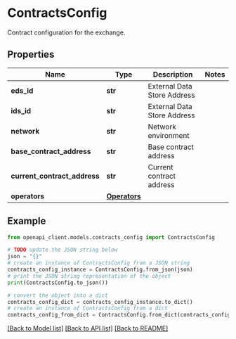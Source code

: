 # ContractsConfig

Contract configuration for the exchange.

## Properties

Name | Type | Description | Notes
------------ | ------------- | ------------- | -------------
**eds_id** | **str** | External Data Store Address | 
**ids_id** | **str** | External Data Store Address | 
**network** | **str** | Network environment | 
**base_contract_address** | **str** | Base contract address | 
**current_contract_address** | **str** | Current contract address | 
**operators** | [**Operators**](Operators.md) |  | 

## Example

```python
from openapi_client.models.contracts_config import ContractsConfig

# TODO update the JSON string below
json = "{}"
# create an instance of ContractsConfig from a JSON string
contracts_config_instance = ContractsConfig.from_json(json)
# print the JSON string representation of the object
print(ContractsConfig.to_json())

# convert the object into a dict
contracts_config_dict = contracts_config_instance.to_dict()
# create an instance of ContractsConfig from a dict
contracts_config_from_dict = ContractsConfig.from_dict(contracts_config_dict)
```
[[Back to Model list]](../README.md#documentation-for-models) [[Back to API list]](../README.md#documentation-for-api-endpoints) [[Back to README]](../README.md)


